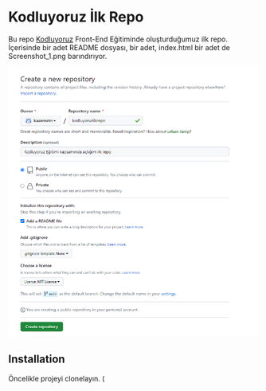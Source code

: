 # Kodluyoruz İlk Repo

Bu repo [Kodluyoruz](https://www.kodluyoruz.org) Front-End Eğitiminde oluşturduğumuz ilk repo. İçerisinde bir adet README dosyası, bir adet, index.html bir adet de Screenshot_1.png barındırıyor.

![](Screenshot_1.png)

## Installation

Öncelikle projeyi clonelayın. (
